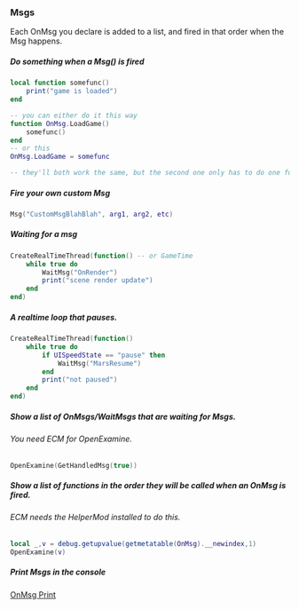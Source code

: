 ### Msgs

Each OnMsg you declare is added to a list, and fired in that order when the Msg happens.

##### Do something when a Msg() is fired
```lua
local function somefunc()
	print("game is loaded")
end

-- you can either do it this way
function OnMsg.LoadGame()
	somefunc()
end
-- or this
OnMsg.LoadGame = somefunc

-- they'll both work the same, but the second one only has to do one function call instead of two.
```

##### Fire your own custom Msg
```lua
Msg("CustomMsgBlahBlah", arg1, arg2, etc)
```

##### Waiting for a msg
```lua
CreateRealTimeThread(function() -- or GameTime
	while true do
		WaitMsg("OnRender")
		print("scene render update")
	end
end)
```

##### A realtime loop that pauses.
```lua
CreateRealTimeThread(function()
	while true do
		if UISpeedState == "pause" then
			WaitMsg("MarsResume")
		end
		print("not paused")
	end
end)
```

##### Show a list of OnMsgs/WaitMsgs that are waiting for Msgs.
###### You need ECM for OpenExamine.
```lua
OpenExamine(GetHandledMsg(true))
```

##### Show a list of functions in the order they will be called when an OnMsg is fired.
###### ECM needs the HelperMod installed to do this.
```lua
local _,v = debug.getupvalue(getmetatable(OnMsg).__newindex,1)
OpenExamine(v)
```

##### Print Msgs in the console
[OnMsg Print](https://steamcommunity.com/sharedfiles/filedetails/?id=1604230467)
